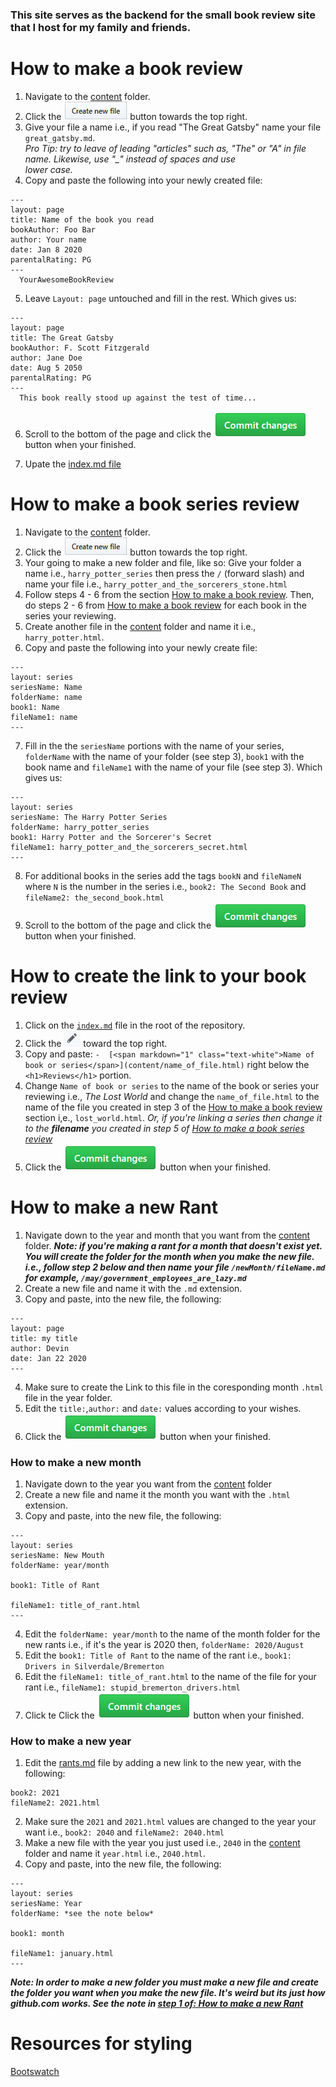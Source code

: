 ### This site serves as the backend for the small book review site that I host for my family and friends.
 

# How to make a book review   

1. Navigate to the [content](content/) folder.
2. Click the ![](https://github.com/PlacidPenguin/PlacidPenguin.github.io/blob/master/resources/create_new_file_btn.PNG) button towards the top right.
3. Give your file a name i.e., if you read "The Great Gatsby" name your file ```great_gatsby.md```.  
   *Pro Tip: try to leave of leading "articles" such as, "The" or "A" in file name. Likewise, use "_" instead of spaces and use     
   lower case.*
4. Copy and paste the following into your newly created file:
```
---
layout: page
title: Name of the book you read
bookAuthor: Foo Bar
author: Your name
date: Jan 8 2020
parentalRating: PG
---
  YourAwesomeBookReview 
```
5. Leave ```Layout: page``` untouched and fill in the rest. Which gives us:
```
---
layout: page
title: The Great Gatsby
bookAuthor: F. Scott Fitzgerald
author: Jane Doe
date: Aug 5 2050
parentalRating: PG
---
  This book really stood up against the test of time... 
```
6. Scroll to the bottom of the page and click the ![](https://github.com/PlacidPenguin/PlacidPenguin.github.io/blob/master/resources/commit_btn.PNG) button when your finished.

7. Upate the [index.md file](index.md)

# How to make a book series review
1. Navigate to the [content](content/) folder.
2. Click the ![](https://github.com/PlacidPenguin/PlacidPenguin.github.io/blob/master/resources/create_new_file_btn.PNG) button towards the top right.
3. Your going to make a new folder and file, like so: Give your folder a name i.e., ```harry_potter_series``` then press the ``` / ``` (forward slash) and name your file i.e., ```harry_potter_and_the_sorcerers_stone.html```
4. Follow steps 4 - 6 from the section [How to make a book review](#how-to-make-a-book-review). Then, do steps 2 - 6 from [How to make a book review](#how-to-make-a-book-review) for each book in the series your reviewing.
5. Create another file in the [content](content/) folder and name it i.e., ```harry_potter.html```.
6. Copy and paste the following into your newly create file: 
```
---
layout: series
seriesName: Name
folderName: name
book1: Name
fileName1: name 
---
```
7. Fill in the the ```seriesName``` portions with the name of your series, ```folderName``` with the name of your folder (see step 3), ```book1``` with the book name  and ```fileName1``` with the name of your file (see step 3). Which gives us:
```
---
layout: series
seriesName: The Harry Potter Series
folderName: harry_potter_series
book1: Harry Potter and the Sorcerer's Secret
fileName1: harry_potter_and_the_sorcerers_secret.html
---
```
8. For additional books in the series add the tags ```bookN``` and ```fileNameN``` where ```N``` is the number in the series i.e., ```book2: The Second Book``` and ```fileName2: the_second_book.html```
9. Scroll to the bottom of the page and click the ![](https://github.com/PlacidPenguin/PlacidPenguin.github.io/blob/master/resources/commit_btn.PNG) button when your finished.

# How to create the link to your book review
1. Click on the [```index.md```](index.md) file in the root of the repository.
2. Click the ![](https://github.com/PlacidPenguin/PlacidPenguin.github.io/blob/master/resources/edit_btn.PNG) toward the top right.
3. Copy and paste: ```-  [<span markdown="1" class="text-white">Name of book or series</span>](content/name_of_file.html)``` right below the ``` <h1>Reviews</h1>``` portion.
4. Change ```Name of book or series``` to the name of the book or series your reviewing i.e., *The Lost World* and change the ```name_of_file.html``` to the name of the file you created in step 3 of the [How to make a book review](#how-to-make-a-book-review) section i,e., ```lost_world.html```. 
   *Or, if you're linking a series then change it to the **filename** you created in step 5 of* 
   [*How to make a book series review*](#how-to-make-a-book-series-review)
5. Click the ![](https://github.com/PlacidPenguin/PlacidPenguin.github.io/blob/master/resources/commit_btn.PNG) button when your finished.

# How to make a new Rant
1. Navigate down to the year and month that you want from the [content](content/) folder.
 ***Note: if you're making a rant for a month that doesn't exist yet. You will create the folder for the month when you make the new file. i.e., follow step 2 below and then name your file ```/newMonth/fileName.md``` for example, ```/may/government_employees_are_lazy.md```***
2. Create a new file and name it with the ```.md``` extension.
3. Copy and paste, into the new file, the following:
```
---
layout: page
title: my title
author: Devin
date: Jan 22 2020
---
```
4. Make sure to create the Link to this file in the coresponding month ```.html``` file in the year folder.
5. Edit the ```title:```,```author:``` and ```date:``` values according to your wishes.
6. Click the ![](https://github.com/PlacidPenguin/PlacidPenguin.github.io/blob/master/resources/commit_btn.PNG) button when your finished.

### How to make a new month
1. Navigate down to the year you want from the [content](content/) folder
2. Create a new file and name it the month you want with the ```.html``` extension.
3. Copy and paste, into the new file, the following:
```
---
layout: series
seriesName: New Mouth
folderName: year/month

book1: Title of Rant

fileName1: title_of_rant.html
---
```
4. Edit the ```folderName: year/month``` to the name of the month folder for the new rants i.e., if it's the year is 2020 then, ```folderName: 2020/August```
5. Edit the ```book1: Title of Rant``` to the name of the rant i.e., ```book1: Drivers in Silverdale/Bremerton```
6. Edit the ```fileName1: title_of_rant.html``` to the name of the file for your rant i.e., ```fileName1: stupid_bremerton_drivers.html```
7. Click te Click the ![](https://github.com/PlacidPenguin/PlacidPenguin.github.io/blob/master/resources/commit_btn.PNG) button when your finished.

### How to make a new year
1. Edit the [rants.md](rants.md) file by adding a new link to the new year, with the following:
```
book2: 2021
fileName2: 2021.html
```
2. Make sure the ```2021``` and ```2021.html``` values are changed to the year your want i.e., ```book2: 2040``` and ```fileName2: 2040.html```
3. Make a new file with the year you just used i.e., ```2040``` in the [content](content/) folder and name it ```year.html``` i.e., ```2040.html```.
4. Copy and paste, into the new file, the following:
```
---
layout: series
seriesName: Year
folderName: *see the note below*

book1: month

fileName1: january.html
---
```
***Note: In order to make a new folder you must make a new file and create the folder you want when you make the new file. It's weird but its just how github.com works. See the note in [step 1 of: How to make a new Rant](#how-to-make-a-new-rant)***

# Resources for styling
[Bootswatch](https://bootswatch.com/sketchy/)
